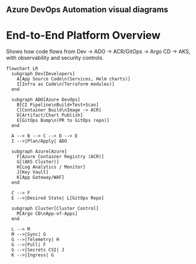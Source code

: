 ## Azure DevOps Automation visual diagrams 

# End-to-End Platform Overview

Shows how code flows from Dev → ADO → ACR/GitOps → Argo CD → AKS, with observability and security controls.


```mermaid
flowchart LR
  subgraph Dev[Developers]
    A[App Source Code\n(Services, Helm charts)]
    I[Infra as Code\n(Terraform modules)]
  end

  subgraph ADO[Azure DevOps]
    B[CI Pipeline\nBuild+Test+Scan]
    C[Container Build\nImage -> ACR]
    D[Artifact/Chart Publish]
    E[GitOps Bump\n(PR to GitOps repo)]
  end

  A --> B --> C --> D --> E
  I -->|Plan/Apply| ADO

  subgraph Azure[Azure]
    F[Azure Container Registry (ACR)]
    G[(AKS Cluster)]
    H[Log Analytics / Monitor]
    J[Key Vault]
    K[App Gateway/WAF]
  end

  C --> F
  E -->|Desired State| L[GitOps Repo]

  subgraph Cluster[Cluster Control]
    M[Argo CD\nApp-of-Apps]
  end

  L --> M
  M -->|Sync| G
  G -->|Telemetry| H
  G -->|Pull| F
  G -->|Secrets CSI| J
  K -->|Ingress| G
```



```
